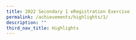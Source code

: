```yaml
---
title: 2022 Secondary 1 eRegistration Exercise
permalink: /achievements/highlights/1/
description: ""
third_nav_title: Highlights
---
```

